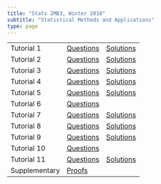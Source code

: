 ```yaml
---
title: "Stats 2MB3, Winter 2018"
subtitle: "Statistical Methods and Applications"
type: page
---
```


|                 |                                             |                                          |
|-----------------|---------------------------------------------|------------------------------------------|
| Tutorial 1      | [Questions](./Tutorial-1-Questions.pdf)     | [Solutions](./Tutorial-1-Solutions.pdf)  |
| Tutorial 2      | [Questions](./Tutorial-2-Questions.pdf)     | [Solutions](./Tutorial-2-Solutions.pdf)  |
| Tutorial 3      | [Questions](./Tutorial-3-Questions.pdf)     | [Solutions](./Tutorial-3-Solutions.pdf)  |
| Tutorial 4      | [Questions](./Tutorial-4-Questions.pdf)     | [Solutions](./Tutorial-4-Solutions.pdf)  |
| Tutorial 5      | [Questions](./Tutorial-5-Questions.pdf)     | [Solutions](./Tutorial-5-Solutions.pdf)  |
| Tutorial 6      | [Questions](./Tutorial-6-Questions.pdf)     |                                          |
| Tutorial 7      | [Questions](./Tutorial-7-Questions.pdf)     | [Solutions](./Tutorial-7-Solutions.pdf)  |
| Tutorial 8      | [Questions](./Tutorial-8-Questions.pdf)     | [Solutions](./Tutorial-8-Solutions.pdf)  |
| Tutorial 9      | [Questions](./Tutorial-9-Questions.pdf)     | [Solutions](./Tutorial-9-Solutions.pdf)  |
| Tutorial 10     | [Questions](./Tutorial-10-Questions.pdf)    |                                          |
| Tutorial 11     | [Questions](./Tutorial-11-Questions.pdf)    | [Solutions](./Tutorial-11-Solutions.pdf) |
| Supplementary   | [Proofs](./ANOVA-and-Regression-Proofs.pdf) |                                          |
